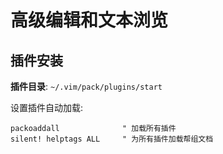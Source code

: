 # 高级编辑和文本浏览

## 插件安装
**插件目录**: `~/.vim/pack/plugins/start`

设置插件自动加载:
```vim
packoaddall              " 加载所有插件
silent! helptags ALL     " 为所有插件加载帮组文档
```
